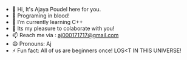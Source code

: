 - 👋 Hi, It's Ajaya Poudel here for you.
- 👀 Programing in blood!
- 🌱 I’m currently learning C++
- 💞️ Its my pleasure to colaborate with you!
- 📫 Reach me via : aj000171717@gmail.com
- 😄 Pronouns: Aj
- ⚡ Fun fact: All of us are beginners once!
          LOS<T IN THIS UNIVERSE!
<!---
Ajaya17poudel/Ajaya17poudel is a ✨ special ✨ repository because its `README.md` (this file) appears on your GitHub profile.
You can click the Preview link to take a look at your changes.
--->
